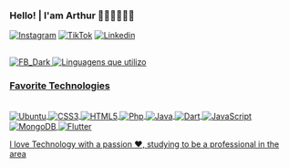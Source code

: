 ### Hello! | I'am Arthur    🖐🏼👨🏻‍💻🚀

[![Instagram](https://img.shields.io/badge/Instagram-E4405F?style=for-the-badge&logo=instagram&logoColor=white
)](https://instagram.com/fabiocamilo46)
[![TikTok](https://img.shields.io/badge/TikTok-000000?style=for-the-badge&logo=tiktok&logoColor=white
)](https://www.linkedin.com/in/fabio-camilo-308990214/)
[![Linkedin](https://img.shields.io/badge/LinkedIn-0077B5?style=for-the-badge&logo=linkedin&logoColor=white
)](https://www.linkedin.com/in/fabio-camilo-308990214/)

##
<div>
 <a href="https://github.com/DarkDev-ux"
  
  ![FB_Dark](https://github-readme-stats.vercel.app/api?username=DarkDev-ux&show_icons=true&theme=dracula)
![Linguagens que utilizo](https://github-readme-stats.vercel.app/api/top-langs/?username=DarkDev-ux&layout=compact&theme=dracula)
  </div>



### Favorite Technologies
<div style="display: inline_block"><br/>
 <img align="center" alt="Ubuntu"  src="https://img.shields.io/badge/Ubuntu-E95420?style=for-the-badge&logo=ubuntu&logoColor=white"/>
 <img align="center" alt="CSS3"  src="https://img.shields.io/badge/CSS3-1572B6?style=for-the-badge&logo=css3&logoColor=white"/>
 <img align="center" alt="HTML5"  src="https://img.shields.io/badge/HTML5-E34F26?style=for-the-badge&logo=html5&logoColor=white"/>
 <img align="center" alt="Php"  src="https://img.shields.io/badge/PHP-777BB4?style=for-the-badge&logo=php&logoColor=white"/>
<img align="center" alt="Java"  src="https://img.shields.io/badge/Java-ED8B00?style=for-the-badge&logo=openjdk&logoColor=white"/>
<img align="center" alt="Dart"  src="https://img.shields.io/badge/Dart-0175C2?style=for-the-badge&logo=dart&logoColor=white"/>
<img align="center" alt="JavaScript"  src="https://img.shields.io/badge/JavaScript-323330?style=for-the-badge&logo=javascript&logoColor=F7DF1E"/>
 <img align="center" alt="MongoDB"  src="https://img.shields.io/badge/MongoDB-4EA94B?style=for-the-badge&logo=mongodb&logoColor=white"/>
<img align="center" alt="Flutter"  src="https://img.shields.io/badge/Flutter-02569B?style=for-the-badge&logo=flutter&logoColor=white"/>
 </div>


I love Technology with a passion ❤️, studying to be a professional in the area
